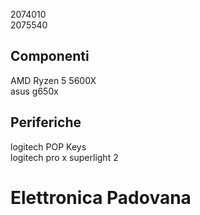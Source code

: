 2074010    
2075540

## Componenti  
AMD Ryzen 5 5600X  
asus g650x  
  
## Periferiche  
logitech POP Keys  
logitech pro x superlight 2    
   
# Elettronica Padovana